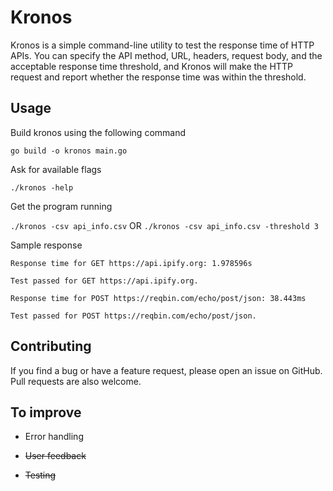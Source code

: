 # Kronos
Kronos is a simple command-line utility to test the response time of HTTP APIs. You can specify the API method, URL, headers, request body, and the acceptable response time threshold, and Kronos will make the HTTP request and report whether the response time was within the threshold.
## Usage
Build kronos using the following command

    go build -o kronos main.go

Ask for available flags

    ./kronos -help

Get the program running

`./kronos -csv api_info.csv` OR `./kronos -csv api_info.csv -threshold 3`

Sample response

    Response time for GET https://api.ipify.org: 1.978596s
    
    Test passed for GET https://api.ipify.org.
    
    Response time for POST https://reqbin.com/echo/post/json: 38.443ms
    
    Test passed for POST https://reqbin.com/echo/post/json.

## Contributing
If you find a bug or have a feature request, please open an issue on GitHub. Pull requests are also welcome.
## To improve
- Error handling

-  ~~User feedback~~

- ~~Testing~~